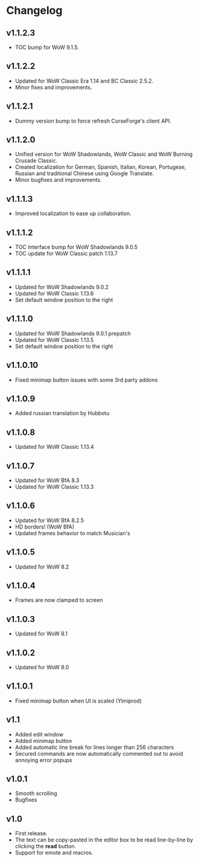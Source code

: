 Changelog
=========

v1.1.2.3
--------
* TOC bump for WoW 9.1.5.

v1.1.2.2
--------
* Updated for WoW Classic Era 1.14 and BC Classic 2.5.2.
* Minor fixes and improvements.

v1.1.2.1
--------
* Dummy version bump to force refresh CurseForge's client API.

v1.1.2.0
--------
* Unified version for WoW Shadowlands, WoW Classic and WoW Burning Crusade Classic.
* Created localization for German, Spanish, Italian, Korean, Portugese, Russian and traditional Chinese using Google Translate.
* Minor bugfixes and improvements.

v1.1.1.3
--------
* Improved localization to ease up collaboration.

v1.1.1.2
--------
* TOC Interface bump for WoW Shadowlands 9.0.5
* TOC update for WoW Classic patch 1.13.7

v1.1.1.1
--------
* Updated for WoW Shadowlands 9.0.2
* Updated for WoW Classic 1.13.6
* Set default window position to the right

v1.1.1.0
--------
* Updated for WoW Shadowlands 9.0.1 prepatch
* Updated for WoW Classic 1.13.5
* Set default window position to the right

v1.1.0.10
---------
* Fixed minimap button issues with some 3rd party addons

v1.1.0.9
--------
* Added russian translation by Hubbotu

v1.1.0.8
--------
* Updated for WoW Classic 1.13.4

v1.1.0.7
--------
* Updated for WoW BfA 8.3
* Updated for WoW Classic 1.13.3

v1.1.0.6
--------
* Updated for WoW BfA 8.2.5
* HD borders! (WoW BfA)
* Updated frames behavior to match Musician's

v1.1.0.5
--------
* Updated for WoW 8.2

v1.1.0.4
--------
* Frames are now clamped to screen

v1.1.0.3
--------
* Updated for WoW 8.1

v1.1.0.2
--------
* Updated for WoW 8.0

v1.1.0.1
--------
* Fixed minimap button when UI is scaled (Yimiprod)

v1.1
----
* Added edit window
* Added minimap button
* Added automatic line break for lines longer than 256 characters
* Secured commands are now automatically commented out to avoid annoying error popups

v1.0.1
------
* Smooth scrolling
* Bugfixes

v1.0
----
* First release.
* The text can be copy-pasted in the editor box to be read line-by-line by clicking the **read** button.
* Support for emote and macros.